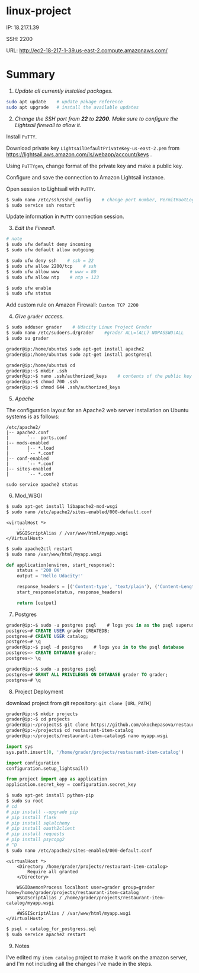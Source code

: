 # linux-project

IP: 18.217.1.39

SSH: 2200

URL: http://ec2-18-217-1-39.us-east-2.compute.amazonaws.com/



# Summary

1. *Update all currently installed packages.*

```bash
sudo apt update    # update pakage reference
sudo apt upgrade   # install the available updates
```


2. *Change the SSH port from **22** to **2200**. Make sure to configure the Lightsail firewall to allow it.*

Install `PuTTY`.

Download private key `LightsailDefaultPrivateKey-us-east-2.pem` from 
https://lightsail.aws.amazon.com/ls/webapp/account/keys .

Using `PuTTYgen`, change format of the private key and make a public key.

Configure and save the connection to Amazon Lightsail instance.

Open session to Lightsail with `PuTTY`.

```bash
$ sudo nano /etc/ssh/sshd_config    # change port number, PermitRootLogin no
$ sudo service ssh restart
```
Update information in `PuTTY` connection session.



3. *Edit the Firewall.*

```bash
# note
$ sudo ufw default deny incoming
$ sudo ufw default allow outgoing

$ sudo ufw deny ssh    # ssh = 22
$ sudo ufw allow 2200/tcp    # ssh
$ sudo ufw allow www    # www = 80
$ sudo ufw allow ntp    # ntp = 123

$ sudo ufw enable
$ sudo ufw status
```

Add custom rule on Amazon Firewall: `Custom	TCP	2200`



4. *Give `grader` access.*

```bash
$ sudo adduser grader    # Udacity Linux Project Grader
$ sudo nano /etc/sudoers.d/grader    #grader ALL=(ALL) NOPASSWD:ALL
$ sudo su grader

grader@ip:/home/ubuntu$ sudo apt-get install apache2
grader@ip:/home/ubuntu$ sudo apt-get install postgresql

grader@ip:/home/ubuntu$ cd
grader@ip:~$ mkdir .ssh
grader@ip:~$ nano .ssh/authorized_keys    # contents of the public key
grader@ip:~$ chmod 700 .ssh
grader@ip:~$ chmod 644 .ssh/authorized_keys
```

5. *Apache*

The configuration layout for an Apache2 web server installation on Ubuntu systems is as follows:

```
/etc/apache2/
|-- apache2.conf
|       `--  ports.conf
|-- mods-enabled
|       |-- *.load
|       `-- *.conf
|-- conf-enabled
|       `-- *.conf
|-- sites-enabled
|       `-- *.conf
```

`sudo service apache2 status`



6. Mod_WSGI

```bash
$ sudo apt-get install libapache2-mod-wsgi
$ sudo nano /etc/apache2/sites-enabled/000-default.conf
```

```
<virtualHost *>
    ...
    WSGIScriptAlias / /var/www/html/myapp.wsgi
</VirtualHost>
```

```bash
$ sudo apache2ctl restart
$ sudo nano /var/www/html/myapp.wsgi
```

```python
def application(environ, start_response):
    status = '200 OK'
    output = 'Hello Udacity!'

    response_headers = [('Content-type', 'text/plain'), ('Content-Length', str(len(output)))]
    start_response(status, response_headers)

    return [output]
```



7. Postgres

```sql
grader@ip:~$ sudo -u postgres psql    # logs you in as the psql superuser
postgres=# CREATE USER grader CREATEDB;
postgres=# CREATE USER catalog;
postgres=# \q
grader@ip:~$ psql -d postgres    # logs you in to the psql database
postgres=> CREATE DATABASE grader;
postgres=> \q

grader@ip:~$ sudo -u postgres psql
postgres=# GRANT ALL PRIVILEGES ON DATABASE grader TO grader;
postgres=# \q
```



8. Project Deployment

download project from git repository: `git clone [URL_PATH]`

```bash
grader@ip:~$ mkdir projects
grader@ip:~$ cd projects
grader@ip:~/projects$ git clone https://github.com/okochepasova/restaurant-item-catalog.git
grader@ip:~/projects$ cd restaurant-item-catalog
grader@ip:~/projects/restaurant-item-catalog$ nano myapp.wsgi
```

```python
import sys
sys.path.insert(0, '/home/grader/projects/restaurant-item-catalog')

import configuration
configuration.setup_lightsail()

from project import app as application
application.secret_key = configuration.secret_key

```

```bash
$ sudo apt-get install python-pip
$ sudo su root
# cd
# pip install --upgrade pip
# pip install flask
# pip install sqlalchemy
# pip install oauth2client
# pip install requests
# pip install psycopg2
# ^D
$ sudo nano /etc/apache2/sites-enabled/000-default.conf
```

```
<virtualHost *>
    <Directory /home/grader/projects/restaurant-item-catalog>
        Require all granted
    </Directory>

    WSGIDaemonProcess localhost user=grader group=grader home=/home/grader/projects/restaurant-item-catalog
    WSGIScriptAlias / /home/grader/projects/restaurant-item-catalog/myapp.wsgi
    ...
    #WSGIScriptAlias / /var/www/html/myapp.wsgi
</VirtualHost>
```

```bash
$ psql < catalog_for_postgress.sql
$ sudo service apache2 restart
```



9. Notes


I've edited my `item catalog` project to make it work on the amazon server, and I'm not 
including all the changes I've made in the steps.

